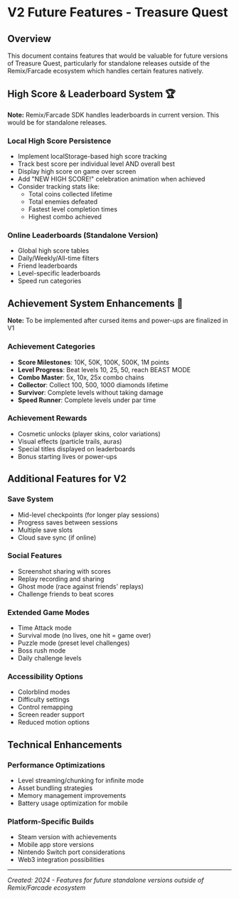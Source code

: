 # V2 Future Features - Treasure Quest

## Overview
This document contains features that would be valuable for future versions of Treasure Quest, particularly for standalone releases outside of the Remix/Farcade ecosystem which handles certain features natively.

## High Score & Leaderboard System 🏆
**Note:** Remix/Farcade SDK handles leaderboards in current version. This would be for standalone releases.

### Local High Score Persistence
- Implement localStorage-based high score tracking
- Track best score per individual level AND overall best  
- Display high score on game over screen
- Add "NEW HIGH SCORE!" celebration animation when achieved
- Consider tracking stats like:
  - Total coins collected lifetime
  - Total enemies defeated
  - Fastest level completion times
  - Highest combo achieved

### Online Leaderboards (Standalone Version)
- Global high score tables
- Daily/Weekly/All-time filters
- Friend leaderboards
- Level-specific leaderboards
- Speed run categories

## Achievement System Enhancements 🏅
**Note:** To be implemented after cursed items and power-ups are finalized in V1

### Achievement Categories
- **Score Milestones**: 10K, 50K, 100K, 500K, 1M points
- **Level Progress**: Beat levels 10, 25, 50, reach BEAST MODE
- **Combo Master**: 5x, 10x, 25x combo chains
- **Collector**: Collect 100, 500, 1000 diamonds lifetime
- **Survivor**: Complete levels without taking damage
- **Speed Runner**: Complete levels under par time

### Achievement Rewards
- Cosmetic unlocks (player skins, color variations)
- Visual effects (particle trails, auras)
- Special titles displayed on leaderboards
- Bonus starting lives or power-ups

## Additional Features for V2

### Save System
- Mid-level checkpoints (for longer play sessions)
- Progress saves between sessions
- Multiple save slots
- Cloud save sync (if online)

### Social Features
- Screenshot sharing with scores
- Replay recording and sharing
- Ghost mode (race against friends' replays)
- Challenge friends to beat scores

### Extended Game Modes
- Time Attack mode
- Survival mode (no lives, one hit = game over)
- Puzzle mode (preset level challenges)
- Boss rush mode
- Daily challenge levels

### Accessibility Options
- Colorblind modes
- Difficulty settings
- Control remapping
- Screen reader support
- Reduced motion options

## Technical Enhancements

### Performance Optimizations
- Level streaming/chunking for infinite mode
- Asset bundling strategies
- Memory management improvements
- Battery usage optimization for mobile

### Platform-Specific Builds
- Steam version with achievements
- Mobile app store versions
- Nintendo Switch port considerations
- Web3 integration possibilities

---
*Created: 2024 - Features for future standalone versions outside of Remix/Farcade ecosystem*